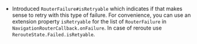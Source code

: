 - Introduced `RouterFailure#isRetryable` which indicates if that makes sense to retry with this type of failure.
For convenience, you can use an extension property `isRetryable` for the list of `RouterFailure` in `NavigationRouterCallback.onFailure`.
In case of reroute use `RerouteState.Failed.isRetyable`.